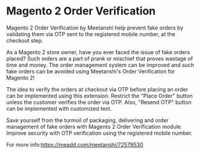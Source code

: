 # Magento 2 Order Verification
Magento 2 Order Verification by Meetanshi help prevent fake orders by validating them via OTP sent to the registered mobile number, at the checkout step.

As a Magento 2 store owner, have you ever faced the issue of fake orders placed? Such orders are a part of prank or mischief that proves wastage of time and money. The order management system can be improved and such fake orders can be avoided using Meetanshi's Order Verification for Magento 2!

The idea to verify the orders at checkout via OTP before placing an order can be implemented using this extension. Restrict the "Place Order" button unless the customer verifies the order via OTP. Also, "Resend OTP" button can be implemented with customized text.

Save yourself from the turmoil of packaging, delivering and order management of fake orders with Magento 2 Order Verification module. Improve security with OTP verification using the registered mobile number.

For more info:https://meadd.com/meetanshi/72579530
